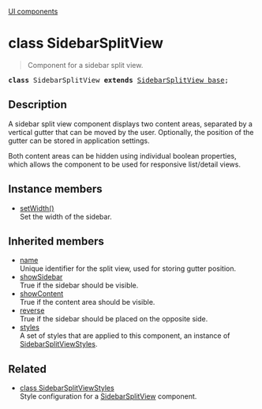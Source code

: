 [UI components](../index.md)

# class SidebarSplitView

> Component for a sidebar split view.

<pre class="docgen_signature"><b>class</b> SidebarSplitView <b>extends</b> <a href="SidebarSplitView_base.md">SidebarSplitView_base</a>;</pre>

## Description

A sidebar split view component displays two content areas, separated by a vertical gutter that can be moved by the user. Optionally, the position of the gutter can be stored in application settings.

Both content areas can be hidden using individual boolean properties, which allows the component to be used for responsive list/detail views.

## Instance members

- [<!--{ref:method}-->setWidth()](SidebarSplitView_setWidth.md) \
    Set the width of the sidebar.

## Inherited members

- [<!--{ref:property}-->name](SidebarSplitView_base_name.md) \
    Unique identifier for the split view, used for storing gutter position.
- [<!--{ref:property}-->showSidebar](SidebarSplitView_base_showSidebar.md) \
    True if the sidebar should be visible.
- [<!--{ref:property}-->showContent](SidebarSplitView_base_showContent.md) \
    True if the content area should be visible.
- [<!--{ref:property}-->reverse](SidebarSplitView_base_reverse.md) \
    True if the sidebar should be placed on the opposite side.
- [<!--{ref:property}-->styles](SidebarSplitView_base_styles.md) \
    A set of styles that are applied to this component, an instance of [SidebarSplitViewStyles](SidebarSplitViewStyles.md).

## Related

- [<!--{ref:class}-->class SidebarSplitViewStyles](SidebarSplitViewStyles.md) \
    Style configuration for a [SidebarSplitView](SidebarSplitView.md) component.